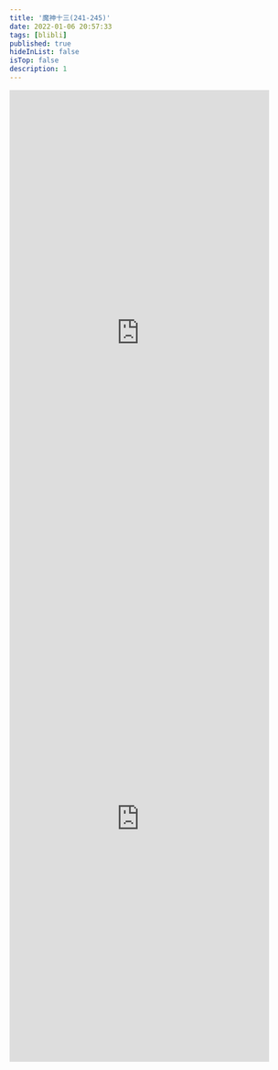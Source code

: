 ```yaml
---
title: '魔神十三(241-245)'
date: 2022-01-06 20:57:33
tags: [blibli]
published: true
hideInList: false
isTop: false
description: 1
---
```

<iframe  
 height=850 
 width=90% 
 src="https://www.ixigua.com/iframe/7184041615181382201?autoplay=0"
 frameborder=0  
 allowfullscreen>
 </iframe>
<iframe  
 height=850 
 width=90% 
 src="https://www.ixigua.com/iframe/7184736239176647228?autoplay=0"
 frameborder=0  
 allowfullscreen>
 </iframe>
<iframe  
 height=850 
 width=90% 
 src=""
 frameborder=0  
 allowfullscreen>
 </iframe>
<iframe  
 height=850 
 width=90% 
 src=""
 frameborder=0  
 allowfullscreen>
 </iframe>
<iframe  
 height=850 
 width=90% 
 src=""
 frameborder=0  
 allowfullscreen>
 </iframe>
